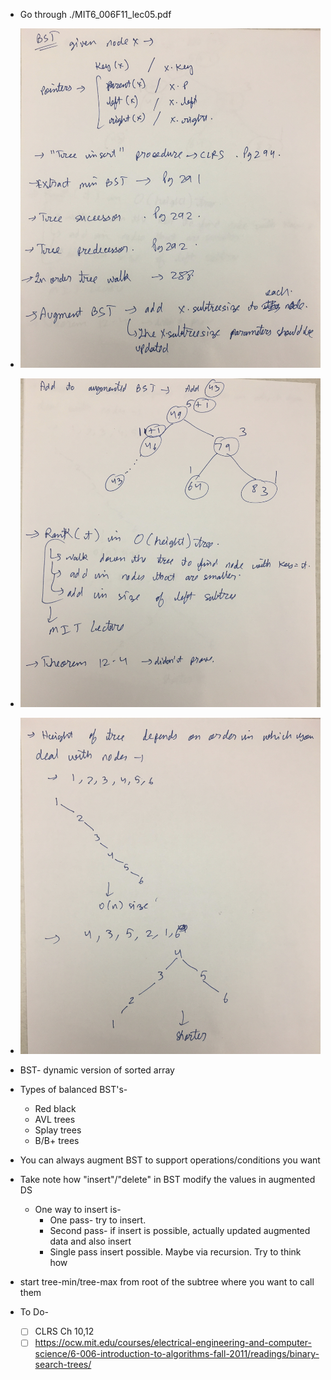 * Go through ./MIT6_006F11_lec05.pdf
* ![](images/IMG_5933.jpg)
* ![](images/IMG_5934.jpg)
* ![](images/IMG_5935.jpg)
* BST- dynamic version of sorted array
* Types of balanced BST's-
  * Red black
  * AVL trees
  * Splay trees
  * B/B+ trees
* You can always augment BST to support operations/conditions you want
* Take note how "insert"/"delete" in BST modify the values in augmented DS
  * One way to insert is-
    * One pass- try to insert.
    * Second pass- if insert is possible, actually updated augmented data and also insert
    * Single pass insert possible. Maybe via recursion. Try to think how
* start tree-min/tree-max from root of the subtree where you want to call them

* To Do-
  - [ ] CLRS Ch 10,12
  - [ ] https://ocw.mit.edu/courses/electrical-engineering-and-computer-science/6-006-introduction-to-algorithms-fall-2011/readings/binary-search-trees/
